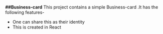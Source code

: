 **##Business-card**
This project contains a simple Business-card .It has the following features-

 - One can share this as their identity
 - This is created in React